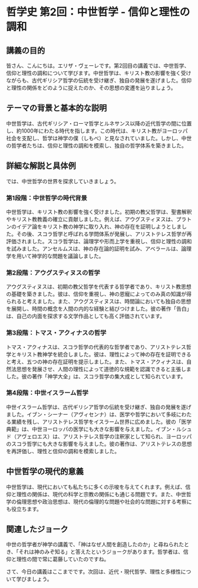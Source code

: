 # 哲学史 第2回：中世哲学 - 信仰と理性の調和

## 講義の目的

皆さん、こんにちは。エリザ・ヴェーレです。第2回目の講義では、中世哲学、信仰と理性の調和について学びます。中世哲学は、キリスト教の影響を強く受けながらも、古代ギリシア哲学の伝統を受け継ぎ、独自の発展を遂げました。信仰と理性の関係をどのように捉えたのか、その思想の変遷を辿りましょう。

## テーマの背景と基本的な説明

中世哲学は、古代ギリシア・ローマ哲学とルネサンス以降の近代哲学の間に位置し、約1000年にわたる時代を指します。この時代は、キリスト教がヨーロッパ社会を支配し、哲学は神学の僕（しもべ）と見なされていました。しかし、中世の哲学者たちは、信仰と理性の調和を模索し、独自の哲学体系を築きました。

## 詳細な解説と具体例

では、中世哲学の世界を探求していきましょう。

### 第1段階：中世哲学の時代背景

中世哲学は、キリスト教の影響を強く受けました。初期の教父哲学は、聖書解釈やキリスト教教義の確立に貢献しました。例えば、アウグスティヌスは、プラトンのイデア論をキリスト教の神学に取り入れ、神の存在を証明しようとしました。その後、スコラ哲学と呼ばれる学問体系が発展し、アリストテレス哲学が再評価されました。スコラ哲学は、論理学や形而上学を重視し、信仰と理性の調和を試みました。アンセルムスは、神の存在論的証明を試み、アベラールは、論理学を用いて神学的な問題を議論しました。

### 第2段階：アウグスティヌスの哲学

アウグスティヌスは、初期の教父哲学を代表する哲学者であり、キリスト教思想の基礎を築きました。彼は、信仰を重視し、神の恩寵によってのみ真の知識が得られると考えました。また、アウグスティヌスは、時間論においても独自の思想を展開し、時間の概念を人間の内的な経験と結びつけました。彼の著作「告白」は、自己の内面を探求する文学作品としても高く評価されています。

### 第3段階：トマス・アクィナスの哲学

トマス・アクィナスは、スコラ哲学の代表的な哲学者であり、アリストテレス哲学とキリスト教神学を統合しました。彼は、理性によって神の存在を証明できると考え、五つの神の存在証明を提示しました。また、トマス・アクィナスは、自然法思想を発展させ、人間の理性によって道徳的な規範を認識できると主張しました。彼の著作「神学大全」は、スコラ哲学の集大成として知られています。

### 第4段階：中世イスラーム哲学

中世イスラーム哲学は、古代ギリシア哲学の伝統を受け継ぎ、独自の発展を遂げました。イブン・シーナー（アヴィセンナ）は、医学や哲学において多岐にわたる業績を残し、アリストテレス哲学をイスラーム世界に広めました。彼の「医学典範」は、中世ヨーロッパの医学にも大きな影響を与えました。イブン・ルシュド（アヴェロエス）は、アリストテレス哲学の注釈家として知られ、ヨーロッパのスコラ哲学にも大きな影響を与えました。彼の著作は、アリストテレスの思想を再評価し、理性と信仰の調和を模索しました。

## 中世哲学の現代的意義

中世哲学は、現代においても私たちに多くの示唆を与えてくれます。例えば、信仰と理性の関係は、現代の科学と宗教の関係にも通じる問題です。また、中世哲学の倫理思想や政治思想は、現代の倫理的な問題や社会的な問題に対する考察にも役立ちます。

## 関連したジョーク

中世の哲学者が神学の講義で、「神はなぜ人間を創造したのか」と尋ねられたとき、「それは神のみぞ知る」と答えたというジョークがあります。哲学者は、信仰と理性の間で常に葛藤していたのですね。

さて、今日の講義はここまでです。次回は、近代・現代哲学、理性と多様性について学びましょう。
